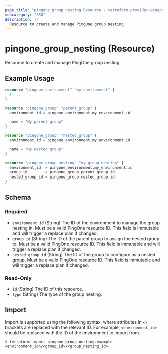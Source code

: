 ```yaml
---
page_title: "pingone_group_nesting Resource - terraform-provider-pingone"
subcategory: "SSO"
description: |-
  Resource to create and manage PingOne group nesting.
---
```


# pingone_group_nesting (Resource)

Resource to create and manage PingOne group nesting.

## Example Usage

```terraform
resource "pingone_environment" "my_environment" {
  # ...
}

resource "pingone_group" "parent_group" {
  environment_id = pingone_environment.my_environment.id

  name = "My parent group"
}

resource "pingone_group" "nested_group" {
  environment_id = pingone_environment.my_environment.id

  name = "My nested group"
}

resource "pingone_group_nesting" "my_group_nesting" {
  environment_id  = pingone_environment.my_environment.id
  group_id        = pingone_group.parent_group.id
  nested_group_id = pingone_group.nested_group.id
}
```

<!-- schema generated by tfplugindocs -->
## Schema

### Required

- `environment_id` (String) The ID of the environment to manage the group nesting in.  Must be a valid PingOne resource ID.  This field is immutable and will trigger a replace plan if changed.
- `group_id` (String) The ID of the parent group to assign the nested group to.  Must be a valid PingOne resource ID.  This field is immutable and will trigger a replace plan if changed.
- `nested_group_id` (String) The ID of the group to configure as a nested group.  Must be a valid PingOne resource ID.  This field is immutable and will trigger a replace plan if changed.

### Read-Only

- `id` (String) The ID of this resource.
- `type` (String) The type of the group nesting.

## Import

Import is supported using the following syntax, where attributes in `<>` brackets are replaced with the relevant ID.  For example, `<environment_id>` should be replaced with the ID of the environment to import from.

```shell
$ terraform import pingone_group_nesting.example <environment_id>/<group_id>/<group_nesting_id>
```
